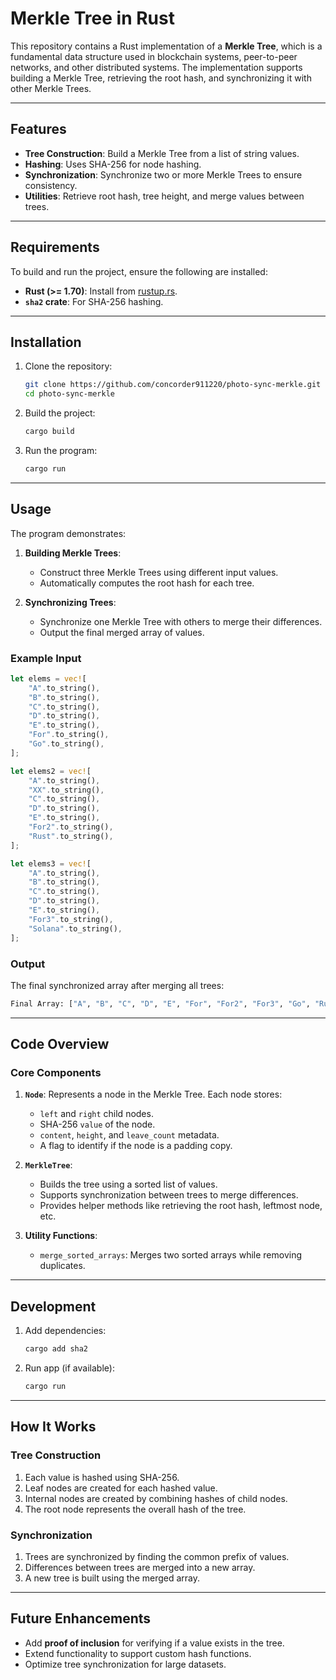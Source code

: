 # Merkle Tree in Rust

This repository contains a Rust implementation of a **Merkle Tree**, which is a fundamental data structure used in blockchain systems, peer-to-peer networks, and other distributed systems. The implementation supports building a Merkle Tree, retrieving the root hash, and synchronizing it with other Merkle Trees.

---

## Features

- **Tree Construction**: Build a Merkle Tree from a list of string values.
- **Hashing**: Uses SHA-256 for node hashing.
- **Synchronization**: Synchronize two or more Merkle Trees to ensure consistency.
- **Utilities**: Retrieve root hash, tree height, and merge values between trees.

---

## Requirements

To build and run the project, ensure the following are installed:

- **Rust (>= 1.70)**: Install from [rustup.rs](https://rustup.rs/).
- **`sha2` crate**: For SHA-256 hashing.

---

## Installation

1. Clone the repository:

   ```bash
   git clone https://github.com/concorder911220/photo-sync-merkle.git
   cd photo-sync-merkle
   ```

2. Build the project:

   ```bash
   cargo build
   ```

3. Run the program:

   ```bash
   cargo run
   ```

---

## Usage

The program demonstrates:

1. **Building Merkle Trees**:

   - Construct three Merkle Trees using different input values.
   - Automatically computes the root hash for each tree.

2. **Synchronizing Trees**:
   - Synchronize one Merkle Tree with others to merge their differences.
   - Output the final merged array of values.

### Example Input

```rust
let elems = vec![
    "A".to_string(),
    "B".to_string(),
    "C".to_string(),
    "D".to_string(),
    "E".to_string(),
    "For".to_string(),
    "Go".to_string(),
];

let elems2 = vec![
    "A".to_string(),
    "XX".to_string(),
    "C".to_string(),
    "D".to_string(),
    "E".to_string(),
    "For2".to_string(),
    "Rust".to_string(),
];

let elems3 = vec![
    "A".to_string(),
    "B".to_string(),
    "C".to_string(),
    "D".to_string(),
    "E".to_string(),
    "For3".to_string(),
    "Solana".to_string(),
];
```

### Output

The final synchronized array after merging all trees:

```bash
Final Array: ["A", "B", "C", "D", "E", "For", "For2", "For3", "Go", "Rust", "Solana", "XX"]
```

---

## Code Overview

### Core Components

1. **`Node`**:
   Represents a node in the Merkle Tree. Each node stores:

   - `left` and `right` child nodes.
   - SHA-256 `value` of the node.
   - `content`, `height`, and `leave_count` metadata.
   - A flag to identify if the node is a padding copy.

2. **`MerkleTree`**:

   - Builds the tree using a sorted list of values.
   - Supports synchronization between trees to merge differences.
   - Provides helper methods like retrieving the root hash, leftmost node, etc.

3. **Utility Functions**:
   - `merge_sorted_arrays`: Merges two sorted arrays while removing duplicates.

---

## Development

1. Add dependencies:

   ```bash
   cargo add sha2
   ```

2. Run app (if available):

   ```bash
   cargo run
   ```

---

## How It Works

### Tree Construction

1. Each value is hashed using SHA-256.
2. Leaf nodes are created for each hashed value.
3. Internal nodes are created by combining hashes of child nodes.
4. The root node represents the overall hash of the tree.

### Synchronization

1. Trees are synchronized by finding the common prefix of values.
2. Differences between trees are merged into a new array.
3. A new tree is built using the merged array.

---

## Future Enhancements

- Add **proof of inclusion** for verifying if a value exists in the tree.
- Extend functionality to support custom hash functions.
- Optimize tree synchronization for large datasets.

